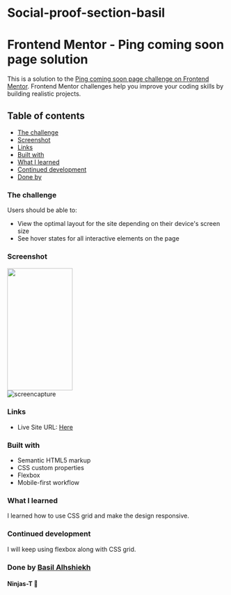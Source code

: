 # Social-proof-section-basil

# Frontend Mentor - Ping coming soon page solution

This is a solution to the [Ping coming soon page challenge on Frontend Mentor](https://www.frontendmentor.io/challenges/social-proof-section-6e0qTv_bA). Frontend Mentor challenges help you improve your coding skills by building realistic projects.

## Table of contents
  - [The challenge](#the-challenge)
  - [Screenshot](#screenshot)
  - [Links](#links)
  - [Built with](#built-with)
  - [What I learned](#what-i-learned)
  - [Continued development](#continued-development)
  - [Done by](#done-by)

### The challenge

Users should be able to:

- View the optimal layout for the site depending on their device's screen size
- See hover states for all interactive elements on the page

### Screenshot
<div display= 'flex'> 
<img src="https://i.ibb.co/wgXYj9H/screencapture-127-0-0-1-5500-index-html-2022-04-17-00-29-28.png" width='150' height='280' /></div>
<div> <img src="https://i.ibb.co/kDphf1L/screencapture-127-0-0-1-5500-index-html-2022-04-17-00-29-54.png" alt="screencapture" /></div>

### Links

- Live Site URL: [Here](https://ninjas-t.github.io/Social-proof-section-basil/)

### Built with

- Semantic HTML5 markup
- CSS custom properties
- Flexbox
- Mobile-first workflow

### What I learned

I learned how to use CSS grid and make the design responsive.

### Continued development
I will keep using flexbox along with CSS grid.

### Done by [Basil Alhshiekh](https://github.com/Bas-Shiekh)
#### Ninjas-T :ninja: